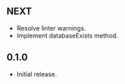 ## NEXT

* Resolve linter warnings.
* Implement databaseExists method.

## 0.1.0

* Initial release.
